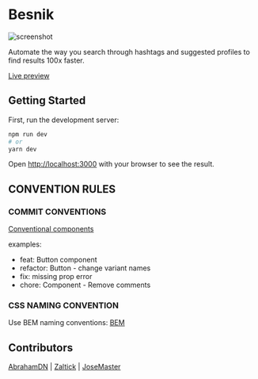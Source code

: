 # Besnik

![screenshot](https://i.imgur.com/Rk5DZoD.png)

Automate the way you search through hashtags and suggested
profiles to find results 100x faster.

[Live preview](https://besnik-six.vercel.app/)

## Getting Started

First, run the development server:

```bash
npm run dev
# or
yarn dev
```

Open [http://localhost:3000](http://localhost:3000) with your browser to see the result.

## CONVENTION RULES

### COMMIT CONVENTIONS

[Conventional components](https://www.conventionalcommits.org/en/v1.0.0/)

examples:

- feat: Button component
- refactor: Button - change variant names
- fix: missing prop error
- chore: Component - Remove comments

### CSS NAMING CONVENTION

Use BEM naming conventions:
[BEM](https://getbem.com/naming/)

## Contributors

[AbrahamDN](https://github.com/AbrahamDN) |
[Zaltick](https://github.com/soniclinkerman) |
[JoseMaster](https://github.com/innorbitx)
